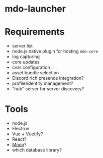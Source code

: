 # mdo-launcher

# Requirements
- server list
- node.js native plugin for hosting `mdo-core`
- log capturing
- core updates
- cvar configuration
- asset bundle selection
- Discord rich presence integration?
- profile/identity management?
- "hub" server for server discovery?

# Tools
- node.js
- Electron
- Vue + Vuetify?
- React?
- [Moon](https://moonjs.org/)?
- which database library?
